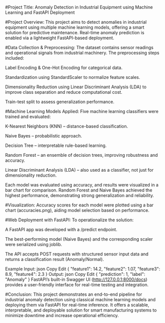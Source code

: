 #Project Title:
Anomaly Detection in Industrial Equipment using Machine Learning and FastAPI Deployment

#Project Overview:
This project aims to detect anomalies in industrial equipment using multiple machine learning models, offering a smart solution for predictive maintenance. Real-time anomaly prediction is enabled via a lightweight FastAPI-based deployment.

#Data Collection & Preprocessing:
The dataset contains sensor readings and operational signals from industrial machinery. The preprocessing steps included:

Label Encoding & One-Hot Encoding for categorical data.

Standardization using StandardScaler to normalize feature scales.

Dimensionality Reduction using Linear Discriminant Analysis (LDA) to improve class separation and reduce computational cost.

Train-test split to assess generalization performance.

#Machine Learning Models Applied:
Five machine learning classifiers were trained and evaluated:

K-Nearest Neighbors (KNN) – distance-based classification.

Naive Bayes – probabilistic approach.

Decision Tree – interpretable rule-based learning.

Random Forest – an ensemble of decision trees, improving robustness and accuracy.

Linear Discriminant Analysis (LDA) – also used as a classifier, not just for dimensionality reduction.

Each model was evaluated using accuracy, and results were visualized in a bar chart for comparison. Random Forest and Naive Bayes achieved the highest performance, demonstrating strong generalization and reliability.

#Visualization:
Accuracy scores for each model were plotted using a bar chart (accuracies.png), aiding model selection based on performance.

#Web Deployment with FastAPI:
To operationalize the solution:

A FastAPI app was developed with a /predict endpoint.

The best-performing model (Naive Bayes) and the corresponding scaler were serialized using joblib.

The API accepts POST requests with structured sensor input data and returns a classification result (Anomaly/Normal).

Example Input:
json
Copy
Edit
{
  "feature1": 14.2,
  "feature2": 1.07,
  "feature3": 8.9,
  "feature4": 2.3
}
Output:
json
Copy
Edit
{
  "prediction": 1,
  "label": "Anomaly"
}
FastAPI’s built-in Swagger UI (http://127.0.0.1:8000/docs) provides a user-friendly interface for real-time testing and integration.

#Conclusion:
This project demonstrates an end-to-end pipeline for industrial anomaly detection using classical machine learning models and deploying them via FastAPI for real-time inference. It offers a scalable, interpretable, and deployable solution for smart manufacturing systems to minimize downtime and increase operational efficiency.
